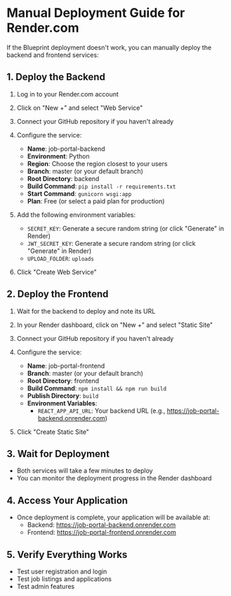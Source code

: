 # Manual Deployment Guide for Render.com

If the Blueprint deployment doesn't work, you can manually deploy the backend and frontend services:

## 1. Deploy the Backend

1. Log in to your Render.com account
2. Click on "New +" and select "Web Service"
3. Connect your GitHub repository if you haven't already
4. Configure the service:
   - **Name**: job-portal-backend
   - **Environment**: Python
   - **Region**: Choose the region closest to your users
   - **Branch**: master (or your default branch)
   - **Root Directory**: backend
   - **Build Command**: `pip install -r requirements.txt`
   - **Start Command**: `gunicorn wsgi:app`
   - **Plan**: Free (or select a paid plan for production)

5. Add the following environment variables:
   - `SECRET_KEY`: Generate a secure random string (or click "Generate" in Render)
   - `JWT_SECRET_KEY`: Generate a secure random string (or click "Generate" in Render)
   - `UPLOAD_FOLDER`: `uploads`

6. Click "Create Web Service"

## 2. Deploy the Frontend

1. Wait for the backend to deploy and note its URL
2. In your Render dashboard, click on "New +" and select "Static Site"
3. Connect your GitHub repository if you haven't already
4. Configure the service:
   - **Name**: job-portal-frontend
   - **Branch**: master (or your default branch)
   - **Root Directory**: frontend
   - **Build Command**: `npm install && npm run build`
   - **Publish Directory**: `build`
   - **Environment Variables**:
     - `REACT_APP_API_URL`: Your backend URL (e.g., https://job-portal-backend.onrender.com)

5. Click "Create Static Site"

## 3. Wait for Deployment

- Both services will take a few minutes to deploy
- You can monitor the deployment progress in the Render dashboard

## 4. Access Your Application

- Once deployment is complete, your application will be available at:
  - Backend: https://job-portal-backend.onrender.com
  - Frontend: https://job-portal-frontend.onrender.com

## 5. Verify Everything Works

- Test user registration and login
- Test job listings and applications
- Test admin features
